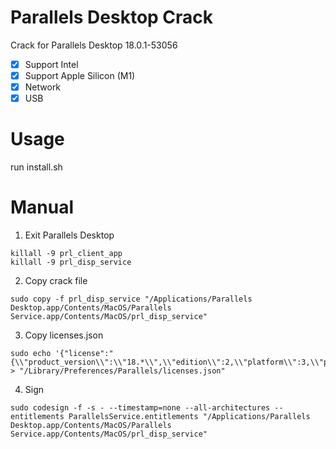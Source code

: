 # Parallels Desktop Crack

Crack for Parallels Desktop 18.0.1-53056

- [x] Support Intel
- [x] Support Apple Silicon (M1)
- [x] Network
- [x] USB

# Usage

run install.sh

# Manual

1. Exit Parallels Desktop

```
killall -9 prl_client_app
killall -9 prl_disp_service
```

2. Copy crack file

```
sudo copy -f prl_disp_service "/Applications/Parallels Desktop.app/Contents/MacOS/Parallels Service.app/Contents/MacOS/prl_disp_service"
```

3. Copy licenses.json

```
sudo echo '{"license":"{\\"product_version\\":\\"18.*\\",\\"edition\\":2,\\"platform\\":3,\\"product\\":7,\\"offline\\":true,\\"cpu_limit\\":32,\\"ram_limit\\":131072}"}' > "/Library/Preferences/Parallels/licenses.json"
```

4. Sign

```
sudo codesign -f -s - --timestamp=none --all-architectures --entitlements ParallelsService.entitlements "/Applications/Parallels Desktop.app/Contents/MacOS/Parallels Service.app/Contents/MacOS/prl_disp_service"
```
